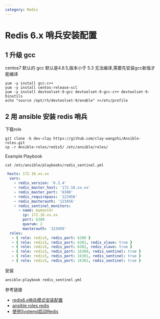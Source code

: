 ```yaml
---
category: Redis
---
```


# Redis 6.x 哨兵安装配置

## 1 升级 gcc

centos7 默认的 gcc 默认是4.8.5,版本小于 5.3 无法编译,需要先安装gcc新版才能编译

```shell
yum -y install gcc-c++
yum -y install centos-release-scl
yum -y install devtoolset-9-gcc devtoolset-9-gcc-c++ devtoolset-9-binutils
echo "source /opt/rh/devtoolset-9/enable" >>/etc/profile 
```

## 2 用 ansible 安装 redis 哨兵

下载role

```shell
git clone -b dev-clay https://github.com/clay-wangzhi/Ansible-roles.git
cp -r Ansible-roles/redis5/ /etc/ansible/roles/
```

Example Playbook

`cat /etc/ansible/playbooks/redis_sentinel.yml`

```yaml
 hosts: 172.16.xx.xx
  vars:
    - redis_version: '6.2.4'
    - redis_master_host: '172.16.xx.xx'
    - redis_master_port: '6380'
    - redis_requirepass: '123456'
    - redis_masterauth: '123456'
    - redis_sentinel_monitors:
      - name: mymaster
        ip: 172.16.xx.xx
        port: 6380
        quorum: 2
        masterauth: '123456'
  roles:
   - { role: redis5, redis_port: 6380 }
   - { role: redis5, redis_port: 6381, redis_slave: true }
   - { role: redis5, redis_port: 6382, redis_slave: true }
   - { role: redis5, redis_port: 16380, redis_sentinel: true }
   - { role: redis5, redis_port: 16381, redis_sentinel: true }
   - { role: redis5, redis_port: 16382, redis_sentinel: true }
```

安装

```shell
ansible-playbook redis_sentinel.yml
```



参考链接

* [redis6.x哨兵模式安装配置](http://www.phpheidong.com/blog/article/96564/60834d7eff7a49c816b5/)
* [ansible roles redis](https://github.com/lework/Ansible-roles/blob/master/redis5/README.md)
* [使用Systemd启动Redis](http://www.manongjc.com/detail/23-xvtvqgqadcuaveg.html)